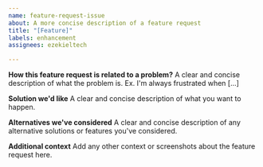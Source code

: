 ```yaml
---
name: feature-request-issue
about: A more concise description of a feature request
title: "[Feature]"
labels: enhancement
assignees: ezekieltech

---
```


**How this feature request is related to a problem?**
A clear and concise description of what the problem is. Ex. I'm always frustrated when [...]

**Solution we'd like**
A clear and concise description of what you want to happen.

**Alternatives we've considered**
A clear and concise description of any alternative solutions or features you've considered.

**Additional context**
Add any other context or screenshots about the feature request here.
